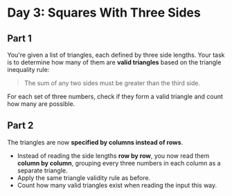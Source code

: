 # Day 3: Squares With Three Sides

## Part 1

You're given a list of triangles, each defined by three side lengths. Your task is to determine how many of them are **valid triangles** based on the triangle inequality rule:  

> The sum of any two sides must be greater than the third side.  

For each set of three numbers, check if they form a valid triangle and count how many are possible.  

## Part 2

The triangles are now **specified by columns instead of rows**.  

- Instead of reading the side lengths **row by row**, you now read them **column by column**, grouping every three numbers in each column as a separate triangle.  
- Apply the same triangle validity rule as before.  
- Count how many valid triangles exist when reading the input this way.